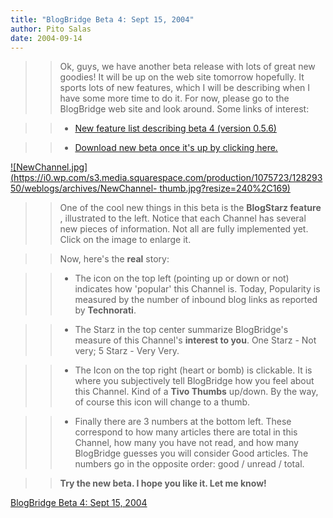 ```yaml
---
title: "BlogBridge Beta 4: Sept 15, 2004"
author: Pito Salas
date: 2004-09-14
---
```



>>

>> Ok, guys, we have another beta release with lots of great new goodies! It
will be up on the web site tomorrow hopefully. It sports lots of new features,
which I will be describing when I have some more time to do it. For now,
please go to the BlogBridge web site and look around. Some links of interest:

>>

>>   * [New feature list describing beta 4 (version
0.5.6)](<http://www.blogbridge.com/featurelist.htm>)

>>   * [Download new beta once it's up by clicking
here.](<http://www.blogbridge.com/download.htm>)

>>

>>

>>
[![NewChannel.jpg](https://i0.wp.com/s3.media.squarespace.com/production/1075723/12829350/weblogs/archives/NewChannel-
thumb.jpg?resize=240%2C169)](<https://i0.wp.com/s3.media.squarespace.com/production/1075723/12829350/weblogs/archives/NewChannel.jpg>)

>>

>> One of the cool new things in this beta is the **BlogStarz feature** ,
illustrated to the left. Notice that each Channel has several new pieces of
information. Not all are fully implemented yet. Click on the image to enlarge
it.

>>

>> Now, here's the **real** story:

>>

>>   * The icon on the top left (pointing up or down or not) indicates how
'popular' this Channel is. Today, Popularity is measured by the number of
inbound blog links as reported by **Technorati**.

>>   * The Starz in the top center summarize BlogBridge's measure of this
Channel's **interest to you**. One Starz - Not very; 5 Starz - Very Very.

>>   * The Icon on the top right (heart or bomb) is clickable. It is where you
subjectively tell BlogBridge how you feel about this Channel. Kind of a **Tivo
Thumbs** up/down. By the way, of course this icon will change to a thumb.

>>   * Finally there are 3 numbers at the bottom left. These correspond to how
many articles there are total in this Channel, how many you have not read, and
how many BlogBridge guesses you will consider Good articles. The numbers go in
the opposite order: good / unread / total.

>>

>> **Try the new beta. I hope you like it. Let me know!**


[BlogBridge Beta 4: Sept 15, 2004](None)
